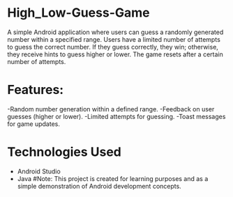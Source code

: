 # High_Low-Guess-Game
A simple Android application where users can guess a randomly generated number within a specified range. Users have a limited number of attempts to guess the correct number. If they guess correctly, they win; otherwise, they receive hints to guess higher or lower. The game resets after a certain number of attempts.
# Features:
-Random number generation within a defined range.
-Feedback on user guesses (higher or lower).
-Limited attempts for guessing.
-Toast messages for game updates.
# Technologies Used
- Android Studio
- Java
#Note:
 This project is created for learning purposes and as a simple demonstration of Android development concepts.
